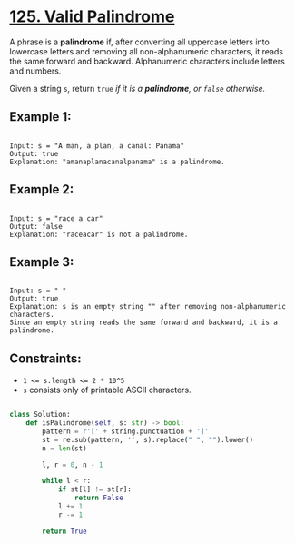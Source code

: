 # [125. Valid Palindrome](https://leetcode.com/problems/valid-palindrome/description/?envType=study-plan-v2&envId=top-interview-150)

A phrase is a **palindrome** if, after converting all uppercase letters into lowercase letters and removing all non-alphanumeric characters, it reads the same forward and backward. Alphanumeric characters include letters and numbers.

Given a string `s`, return `true` _if it is a **palindrome**, or `false` otherwise._

## Example 1:

```

Input: s = "A man, a plan, a canal: Panama"
Output: true
Explanation: "amanaplanacanalpanama" is a palindrome.

```

## Example 2:

```

Input: s = "race a car"
Output: false
Explanation: "raceacar" is not a palindrome.

```

## Example 3:

```

Input: s = " "
Output: true
Explanation: s is an empty string "" after removing non-alphanumeric characters.
Since an empty string reads the same forward and backward, it is a palindrome.

```

## Constraints:

- `1 <= s.length <= 2 * 10^5`
- `s` consists only of printable ASCII characters.

```python

class Solution:
    def isPalindrome(self, s: str) -> bool:
        pattern = r'[' + string.punctuation + ']'
        st = re.sub(pattern, '', s).replace(" ", "").lower()
        n = len(st)

        l, r = 0, n - 1

        while l < r:
            if st[l] != st[r]:
                return False
            l += 1
            r -= 1

        return True

```
